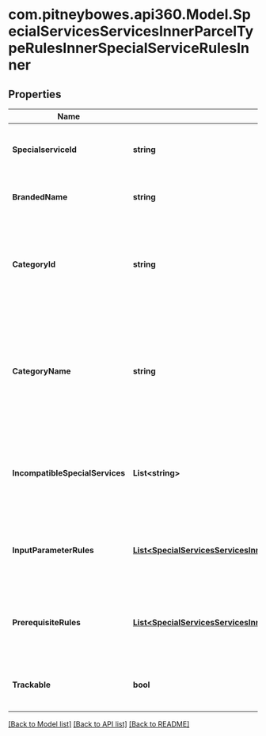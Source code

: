 # com.pitneybowes.api360.Model.SpecialServicesServicesInnerParcelTypeRulesInnerSpecialServiceRulesInner

## Properties

Name | Type | Description | Notes
------------ | ------------- | ------------- | -------------
**SpecialserviceId** | **string** | It display the unique id of the special service | [optional] 
**BrandedName** | **string** | The brand name of the special service. | [optional] 
**CategoryId** | **string** | The unique identifier associated with the special service based on the category. | [optional] 
**CategoryName** | **string** | The special service is categorized with some name and rules, It indicates the category name of the special service. | [optional] 
**IncompatibleSpecialServices** | **List&lt;string&gt;** | Indicates non-compatible special services with this special service | [optional] 
**InputParameterRules** | [**List&lt;SpecialServicesServicesInnerParcelTypeRulesInnerSpecialServiceRulesInnerInputParameterRulesInner&gt;**](SpecialServicesServicesInnerParcelTypeRulesInnerSpecialServiceRulesInnerInputParameterRulesInner.md) | The rules defined for input parameters for this special service | [optional] 
**PrerequisiteRules** | [**List&lt;SpecialServicesServicesInnerParcelTypeRulesInnerSpecialServiceRulesInnerPrerequisiteRulesInner&gt;**](SpecialServicesServicesInnerParcelTypeRulesInnerSpecialServiceRulesInnerPrerequisiteRulesInner.md) | It displays other pre-requisite special services for this special service | [optional] 
**Trackable** | **bool** | If this special service is trackable or not | [optional] 

[[Back to Model list]](../../README.md#documentation-for-models) [[Back to API list]](../../README.md#documentation-for-api-endpoints) [[Back to README]](../../README.md)

